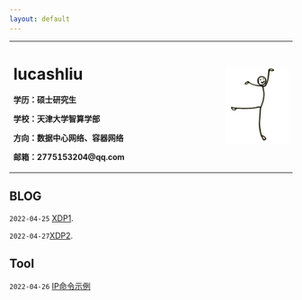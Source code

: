 ```yaml
---
layout: default
---
```


<table border="0">
  <tr>
    <td width="75%">
      <h1>lucashliu</h1>
      <p><b>学历：硕士研究生</b></p>
      <p><b>学校：天津大学智算学部</b></p>
      <p><b>方向：数据中心网络、容器网络</b></p>
      <p><b>邮箱：2775153204@qq.com</b></p>
    </td>
    <td width="25%">
      <img src="/fig/index/aa.png" width="100%"> 
    </td>
  </tr>
</table>

## BLOG

`2022-04-25`   [XDP1](./zp_1_xdp.html).

`2022-04-27`[XDP2](./zp_2_xdp.html).

## Tool

``2022-04-26`` [IP命令示例](zt_1_ip.md)

